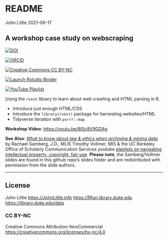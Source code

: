 # README

John Little 2021-06-17

<!-- README.md is generated from README.Rmd. Please edit that file -->

## A workshop case study on webscraping

<!-- badges: start -->

<!-- DOI All versions 10.5281/zenodo.4908874 -->

[![DOI](https://img.shields.io/badge/DOI-10.5281%2Fzenodo.4908874%20(Latest%20Version%20Release)-blue "DOI")](https://doi.org/10.5281/zenodo.4908874)

[![ORCID](https://img.shields.io/badge/ORCID-0000--0002--3600--0972-A6CE39?logo=ORCID&logoColor=A6CE39 "ORCID")](https://orcid.org/0000-0002-3600-0972)

[![Creative Commons CC BY-NC](https://img.shields.io/badge/Creative%20Commons-BY--NC-EF9421?logo=creative%20commons&logoColor=EF9421 "CC BY-NC")](https://creativecommons.org/licenses/by-nc-nd/4.0/)

[![Launch Rstudio Binder](http://mybinder.org/badge_logo.svg "Launch RStudio Binder")](https://mybinder.org/v2/gh/libjohn/workshop_webscraping/HEAD?urlpath=rstudio)

[![YouTube Playlist](https://img.shields.io/badge/YouTube-Workshop%20recording-f00?logo=youtube "Workshop Recording")](https://www.youtube.com/embed/8ISc8V9GDAg?si=iErWIj6F82aFWIV1)

<!-- badges: end -->

Using the `rvest` library to learn about web crawling and HTML parsing in R.

-   Introduce just enough HTML/CSS
-   Introduce the `library(rvest)` package for harvesting websites/HTML
-   Tidyverse iteration with `purrr::map`

**Workshop Video**: <https://youtu.be/8ISc8V9GDAg>

**See Also**: [*What to know about law & ethics when archiving & mining data*](slides/What%20to%20know%20about%20law%20&%20ethics_Archiving%20&%20Mining_15%20Min_with%20notes.pdf) by Rachael Samberg, J.D., MLIS Timothy Vollmer, MIS & the UC Berkeley Office of Scholarly Communication Services youtube [playlists on navigating intellectual property, copyright, fair-use](https://www.youtube.com/channel/UCNUMwTyK0raTNNZVjhgB7KA/playlists). **Please note**, the Samberg/Vollmer slides are found in this github repo’s slides folder and are redistributed with permission from the slide authors.

------------------------------------------------------------------------

## License

John Little <https://JohnLittle.info> <https://Rfun.library.duke.edu> <https://library.duke.edu/data>

### CC BY-NC

Creative Commons Attribution-NonCommercial <https://creativecommons.org/licenses/by-nc/4.0>
